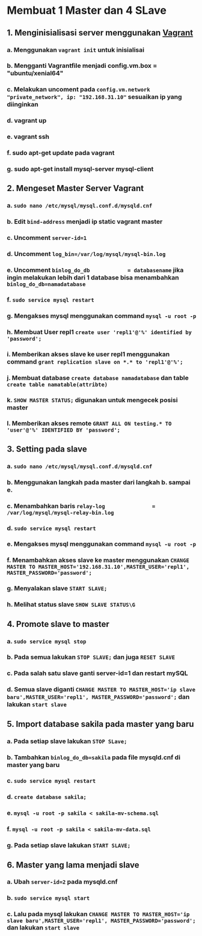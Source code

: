 # Membuat 1 Master dan 4 SLave
## 1. Menginisialisasi server menggunakan [Vagrant](https://github.com/fathoniadi/cloud-2018/tree/master/vagrant)
### a. Menggunakan `vagrant init` untuk inisialisai
### b. Mengganti Vagrantfile menjadi config.vm.box = "ubuntu/xenial64"
### c. Melakukan uncoment pada `config.vm.network "private_network", ip: "192.168.31.10"` sesuaikan ip yang diinginkan
### d. vagrant up
### e. vagrant ssh
### f. sudo apt-get update pada vagrant
### g. sudo apt-get install mysql-server mysql-client
## 2. Mengeset Master Server Vagrant
### a. `sudo nano /etc/mysql/mysql.conf.d/mysqld.cnf `
### b. Edit `bind-address` menjadi ip static vagrant master
### c. Uncomment `server-id=1`
### d. Uncomment `log_bin=/var/log/mysql/mysql-bin.log`
### e. Uncomment `binlog_do_db            = databasename` jika ingin melakukan lebih dari 1 database bisa menambahkan `binlog_do_db=namadatabase`
### f. `sudo service mysql restart`
### g. Mengakses mysql menggunakan command `mysql -u root -p`
### h. Membuat User repl1 `create user 'repl1'@'%' identified by 'password';`
### i. Memberikan akses slave ke user repl1 menggunakan command `grant replication slave on *.* to 'repl1'@'%';`
### j. Membuat database `create database namadatabase` dan table `create table namatable(attribte)`
### k. `SHOW MASTER STATUS;` digunakan untuk mengecek posisi master
### l. Memberikan akses remote `GRANT ALL ON testing.* TO 'user'@'%' IDENTIFIED BY 'password';`
## 3. Setting pada slave
### a. `sudo nano /etc/mysql/mysql.conf.d/mysqld.cnf `
### b. Menggunakan langkah pada master dari langkah b. sampai e.
### c. Menambahkan baris `relay-log               = /var/log/mysql/mysql-relay-bin.log`
### d. `sudo service mysql restart`
### e. Mengakses mysql menggunakan command `mysql -u root -p`
### f. Menambahkan akses slave ke master menggunakan `CHANGE MASTER TO MASTER_HOST='192.168.31.10',MASTER_USER='repl1', MASTER_PASSWORD='password';`
### g. Menyalakan slave `START SLAVE;`
### h. Melihat status slave `SHOW SLAVE STATUS\G`
## 4. Promote slave to master
### a. `sudo service mysql stop`
### b. Pada semua lakukan `STOP SLAVE;` dan juga `RESET SLAVE`
### c. Pada salah satu slave ganti server-id=1 dan restart mySQL
### d. Semua slave diganti `CHANGE MASTER TO MASTER_HOST='ip slave baru',MASTER_USER='repl1', MASTER_PASSWORD='password';` dan lakukan `start slave`
## 5. Import database sakila pada master yang baru
### a. Pada setiap slave lakukan `STOP SLave;`
### b. Tambahkan `binlog_do_db=sakila` pada file mysqld.cnf di master yang baru
### c. `sudo service mysql restart`
### d. `create database sakila;`
### e. `mysql -u root -p sakila < sakila-mv-schema.sql`
### f. `mysql -u root -p sakila < sakila-mv-data.sql`
### g. Pada setiap slave lakukan `START SLAVE;`
## 6. Master yang lama menjadi slave
### a. Ubah `server-id=2` pada mysqld.cnf
### b. `sudo service mysql start`
### c. Lalu pada mysql lakukan `CHANGE MASTER TO MASTER_HOST='ip slave baru',MASTER_USER='repl1', MASTER_PASSWORD='password';` dan lakukan `start slave`